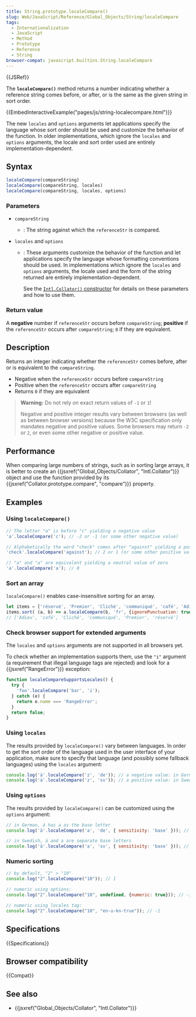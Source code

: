 ```yaml
---
title: String.prototype.localeCompare()
slug: Web/JavaScript/Reference/Global_Objects/String/localeCompare
tags:
  - Internationalization
  - JavaScript
  - Method
  - Prototype
  - Reference
  - String
browser-compat: javascript.builtins.String.localeCompare
---
```

{{JSRef}}

The **`localeCompare()`** method returns a number indicating whether a reference
string comes before, or after, or is the same as the given string in sort order.

{{EmbedInteractiveExample("pages/js/string-localecompare.html")}}

The new `locales` and `options` arguments let applications specify the language
whose sort order should be used and customize the behavior of the function. In
older implementations, which ignore the `locales` and `options` arguments, the
locale and sort order used are entirely implementation-dependent.

## Syntax

```js
localeCompare(compareString)
localeCompare(compareString, locales)
localeCompare(compareString, locales, options)
```

### Parameters

- `compareString`
  - : The string against which the `referenceStr` is compared.
- `locales` and `options`

  - : These arguments customize the behavior of the function and let
    applications specify the language whose formatting conventions should be
    used. In implementations which ignore the `locales` and `options` arguments,
    the locale used and the form of the string returned are entirely
    implementation-dependent.

    See the
    [`Intl.Collator()` constructor](/en-US/docs/Web/JavaScript/Reference/Global_Objects/Collator/Collator)
    for details on these parameters and how to use them.

### Return value

A **negative** number if `referenceStr` occurs before `compareString`;
**positive** if the `referenceStr` occurs after `compareString`; `0` if they are
equivalent.

## Description

Returns an integer indicating whether the `referenceStr` comes before, after or
is equivalent to the `compareString`.

- Negative when the `referenceStr` occurs before `compareString`
- Positive when the `referenceStr` occurs after `compareString`
- Returns `0` if they are equivalent

> **Warning:** Do not rely on exact return values of `-1` or `1`!
>
> Negative and positive integer results vary between browsers (as well as
> between browser versions) because the W3C specification only mandates negative
> and positive values. Some browsers may return `-2` or `2`, or even some other
> negative or positive value.

## Performance

When comparing large numbers of strings, such as in sorting large arrays, it is
better to create an
{{jsxref("Global_Objects/Collator", "Intl.Collator")}} object
and use the function provided by its
{{jsxref("Collator.prototype.compare", "compare")}} property.

## Examples

### Using `localeCompare()`

```js
// The letter "a" is before "c" yielding a negative value
'a'.localeCompare('c'); // -2 or -1 (or some other negative value)

// Alphabetically the word "check" comes after "against" yielding a positive value
'check'.localeCompare('against'); // 2 or 1 (or some other positive value)

// "a" and "a" are equivalent yielding a neutral value of zero
'a'.localeCompare('a'); // 0
```

### Sort an array

`localeCompare()` enables case-insensitive sorting for an array.

```js
let items = ['réservé', 'Premier', 'Cliché', 'communiqué', 'café', 'Adieu'];
items.sort( (a, b) => a.localeCompare(b, 'fr', {ignorePunctuation: true}));
// ['Adieu', 'café', 'Cliché', 'communiqué', 'Premier', 'réservé']
```

### Check browser support for extended arguments

The `locales` and `options` arguments are not supported in all browsers yet.

To check whether an implementation supports them, use the `"i"` argument (a
requirement that illegal language tags are rejected) and look for a
{{jsxref("RangeError")}} exception:

```js
function localeCompareSupportsLocales() {
  try {
    'foo'.localeCompare('bar', 'i');
  } catch (e) {
    return e.name === 'RangeError';
  }
  return false;
}
```

### Using `locales`

The results provided by `localeCompare()` vary between languages. In order to
get the sort order of the language used in the user interface of your
application, make sure to specify that language (and possibly some fallback
languages) using the `locales` argument:

```js
console.log('ä'.localeCompare('z', 'de')); // a negative value: in German, ä sorts before z
console.log('ä'.localeCompare('z', 'sv')); // a positive value: in Swedish, ä sorts after z
```

### Using `options`

The results provided by `localeCompare()` can be customized using the `options`
argument:

```js
// in German, ä has a as the base letter
console.log('ä'.localeCompare('a', 'de', { sensitivity: 'base' })); // 0

// in Swedish, ä and a are separate base letters
console.log('ä'.localeCompare('a', 'sv', { sensitivity: 'base' })); // a positive value
```

### Numeric sorting

```js
// by default, "2" > "10"
console.log("2".localeCompare("10")); // 1

// numeric using options:
console.log("2".localeCompare("10", undefined, {numeric: true})); // -1

// numeric using locales tag:
console.log("2".localeCompare("10", "en-u-kn-true")); // -1
```

## Specifications

{{Specifications}}

## Browser compatibility

{{Compat}}

## See also

- {{jsxref("Global_Objects/Collator", "Intl.Collator")}}
